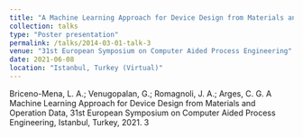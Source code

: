 ```yaml
---
title: "A Machine Learning Approach for Device Design from Materials and Operation Data"
collection: talks
type: "Poster presentation"
permalink: /talks/2014-03-01-talk-3
venue: "31st European Symposium on Computer Aided Process Engineering"
date: 2021-06-08
location: "Istanbul, Turkey (Virtual)"
---
```


Briceno-Mena, L. A.;  Venugopalan, G.;  Romagnoli, J. A.; Arges, C. G. A Machine Learning Approach for Device Design from Materials and Operation Data, 31st European Symposium on Computer Aided Process Engineering, Istanbul, Turkey, 2021. 3
